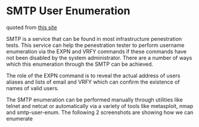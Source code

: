 # SMTP User Enumeration
quoted from [this site](https://pentestlab.blog/2012/11/20/smtp-user-enumeration/)

SMTP is a service that can be found in most infrastructure penestration tests. This service can help the penestration tester to perform username enumeration via the EXPN and VRFY commands if these commands have not been disabled by the system administrator. There are a number of ways which this enumeration through the SMTP can be achieved.

The role of the EXPN command is to reveal the actual address of users aliases and lists of email and VRFY which can confirm the existence of names of valid users.

The SMTP enumeration can be performed manually through utilities like telnet and netcat or automatically via
a variety of tools like metasploit, nmap and smtp-user-enum. The following 2 screenshots are showing how we can enumerate 
<!--stackedit_data:
eyJoaXN0b3J5IjpbOTM5MTUzOTQ2LDIwMTQyMTA5MDNdfQ==
-->